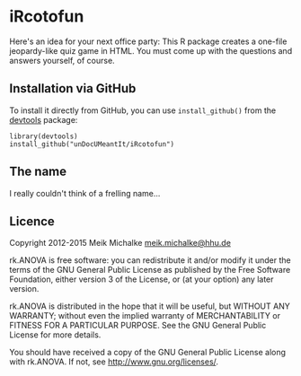 # iRcotofun

Here's an idea for your next office party: This R package creates a one-file jeopardy-like quiz game in HTML. You must come up with the questions and answers yourself, of course.

## Installation via GitHub

To install it directly from GitHub, you can use `install_github()` from the [devtools](https://github.com/hadley/devtools) package:

```
library(devtools)
install_github("unDocUMeantIt/iRcotofun")
```

## The name

I really couldn't think of a frelling name...

## Licence

Copyright 2012-2015 Meik Michalke <meik.michalke@hhu.de>

rk.ANOVA is free software: you can redistribute it and/or modify
it under the terms of the GNU General Public License as published by
the Free Software Foundation, either version 3 of the License, or
(at your option) any later version.

rk.ANOVA is distributed in the hope that it will be useful,
but WITHOUT ANY WARRANTY; without even the implied warranty of
MERCHANTABILITY or FITNESS FOR A PARTICULAR PURPOSE.  See the
GNU General Public License for more details.

You should have received a copy of the GNU General Public License
along with rk.ANOVA.  If not, see <http://www.gnu.org/licenses/>.

